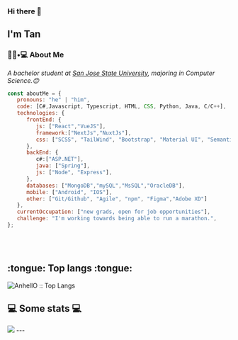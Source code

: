 ### Hi there 👋<h2> I'm Tan</h2>



<h3> 👨🏻•💻 About Me </h3>


<p><em>A bachelor student at <a href="https://www.sjsu.edu/">San Jose State University</a>, majoring in Computer Science.😊</br>
</em></p>

```javascript
const aboutMe = {
   pronouns: "he" | "him", 
   code: [C#,Javascript, Typescript, HTML, CSS, Python, Java, C/C++],
   technologies: {
      frontEnd: {
         js: ["React","VueJS"],
         framework:["NextJs","NuxtJs"],
         css: ["SCSS", "TailWind", "Bootstrap", "Material UI", "Semantic UI", Styled Components]
      },
      backEnd: {
         c#:["ASP.NET"],
         java: ["Spring"],
         js: ["Node", "Express"],
      },
      databases: ["MongoDB","mySQL","MsSQL","OracleDB"],
      mobile: ["Android", "IOS"],
      other: ["Git/Github", "Agile", "npm", "Figma","Adobe XD"]
   },
   currentOccupation: ["new grads, open for job opportunities"],
   challenge: "I'm working towards being able to run a marathon.",
};
```
</br></br>
<h2> :tongue: Top langs :tongue:</h2>

<p><img src="https://github-readme-stats.vercel.app/api/top-langs/?username=tanhoang14&langs_count=10&theme=tokyonight&layout=compact" alt="AnhellO :: Top Langs" /></p>
<h2>💻 Some stats 💻</h2>

<img src="https://komarev.com/ghpvc/?username=anhduy1202&color=blue">
---


